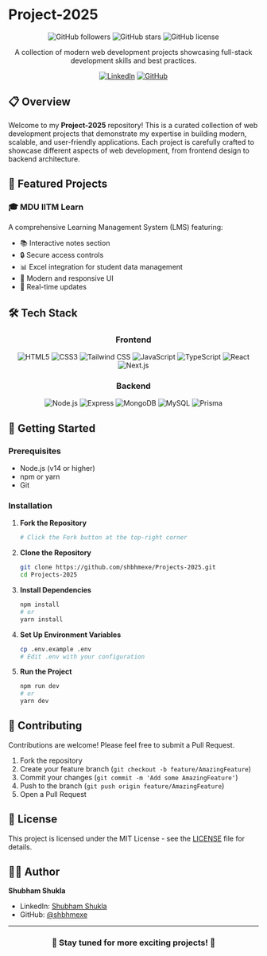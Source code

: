# Project-2025

<div align="center">

![GitHub followers](https://img.shields.io/github/followers/shbhmexe?style=social)
![GitHub stars](https://img.shields.io/github/stars/shbhmexe/Projects-2025?style=social)
![GitHub license](https://img.shields.io/github/license/shbhmexe/Projects-2025)

A collection of modern web development projects showcasing full-stack development skills and best practices.

[![LinkedIn](https://img.shields.io/badge/LinkedIn-Connect-blue)](https://www.linkedin.com/in/shubham-shukla-62095032a/)
[![GitHub](https://img.shields.io/badge/GitHub-Follow-black)](https://github.com/shbhmexe)

</div>

## 📋 Overview

Welcome to my **Project-2025** repository! This is a curated collection of web development projects that demonstrate my expertise in building modern, scalable, and user-friendly applications. Each project is carefully crafted to showcase different aspects of web development, from frontend design to backend architecture.

## 🎯 Featured Projects

### 🎓 MDU IITM Learn
A comprehensive Learning Management System (LMS) featuring:
- 📚 Interactive notes section
- 🔒 Secure access controls
- 📊 Excel integration for student data management
- 🎨 Modern and responsive UI
- 🔄 Real-time updates

## 🛠️ Tech Stack

<div align="center">

### Frontend
![HTML5](https://img.shields.io/badge/HTML5-E34F26?style=for-the-badge&logo=html5&logoColor=white)
![CSS3](https://img.shields.io/badge/CSS3-1572B6?style=for-the-badge&logo=css3&logoColor=white)
![Tailwind CSS](https://img.shields.io/badge/Tailwind_CSS-38B2AC?style=for-the-badge&logo=tailwind-css&logoColor=white)
![JavaScript](https://img.shields.io/badge/JavaScript-F7DF1E?style=for-the-badge&logo=javascript&logoColor=black)
![TypeScript](https://img.shields.io/badge/TypeScript-007ACC?style=for-the-badge&logo=typescript&logoColor=white)
![React](https://img.shields.io/badge/React-20232A?style=for-the-badge&logo=react&logoColor=61DAFB)
![Next.js](https://img.shields.io/badge/Next.js-000000?style=for-the-badge&logo=next.js&logoColor=white)

### Backend
![Node.js](https://img.shields.io/badge/Node.js-339933?style=for-the-badge&logo=node.js&logoColor=white)
![Express](https://img.shields.io/badge/Express-000000?style=for-the-badge&logo=express&logoColor=white)
![MongoDB](https://img.shields.io/badge/MongoDB-4EA94B?style=for-the-badge&logo=mongodb&logoColor=white)
![MySQL](https://img.shields.io/badge/MySQL-4479A1?style=for-the-badge&logo=mysql&logoColor=white)
![Prisma](https://img.shields.io/badge/Prisma-2D3748?style=for-the-badge&logo=prisma&logoColor=white)

</div>

## 🚀 Getting Started

### Prerequisites
- Node.js (v14 or higher)
- npm or yarn
- Git

### Installation

1. **Fork the Repository**
   ```bash
   # Click the Fork button at the top-right corner
   ```

2. **Clone the Repository**
   ```bash
   git clone https://github.com/shbhmexe/Projects-2025.git
   cd Projects-2025
   ```

3. **Install Dependencies**
   ```bash
   npm install
   # or
   yarn install
   ```

4. **Set Up Environment Variables**
   ```bash
   cp .env.example .env
   # Edit .env with your configuration
   ```

5. **Run the Project**
   ```bash
   npm run dev
   # or
   yarn dev
   ```

## 🤝 Contributing

Contributions are welcome! Please feel free to submit a Pull Request.

1. Fork the repository
2. Create your feature branch (`git checkout -b feature/AmazingFeature`)
3. Commit your changes (`git commit -m 'Add some AmazingFeature'`)
4. Push to the branch (`git push origin feature/AmazingFeature`)
5. Open a Pull Request

## 📝 License

This project is licensed under the MIT License - see the [LICENSE](LICENSE) file for details.

## 👨‍💻 Author

**Shubham Shukla**
- LinkedIn: [Shubham Shukla](https://www.linkedin.com/in/shubham-shukla-62095032a/)
- GitHub: [@shbhmexe](https://github.com/shbhmexe)

---

<div align="center">
  
### 🌟 Stay tuned for more exciting projects! 🌟

</div>
